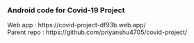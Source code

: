 <h3>Android code for Covid-19 Project</h3>
Web app : https://covid-project-df93b.web.app/
<br/>
Parent repo : https://github.com/priyanshu4705/covid-project/
